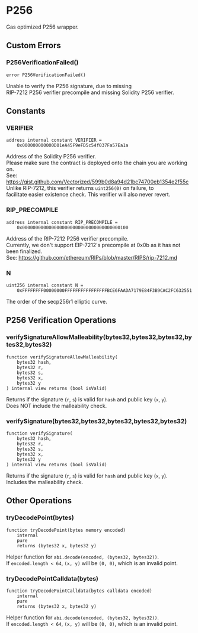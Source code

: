 # P256

Gas optimized P256 wrapper.






<!-- customintro:start --><!-- customintro:end -->

## Custom Errors

### P256VerificationFailed()

```solidity
error P256VerificationFailed()
```

Unable to verify the P256 signature, due to missing   
RIP-7212 P256 verifier precompile and missing Solidity P256 verifier.

## Constants

### VERIFIER

```solidity
address internal constant VERIFIER =
    0x000000000000D01eA45F9eFD5c54f037Fa57Ea1a
```

Address of the Solidity P256 verifier.   
Please make sure the contract is deployed onto the chain you are working on.   
See: https://gist.github.com/Vectorized/599b0d8a94d21bc74700eb1354e2f55c   
Unlike RIP-7212, this verifier returns `uint256(0)` on failure, to   
facilitate easier existence check. This verifier will also never revert.

### RIP_PRECOMPILE

```solidity
address internal constant RIP_PRECOMPILE =
    0x0000000000000000000000000000000000000100
```

Address of the RIP-7212 P256 verifier precompile.   
Currently, we don't support EIP-7212's precompile at 0x0b as it has not been finalized.   
See: https://github.com/ethereum/RIPs/blob/master/RIPS/rip-7212.md

### N

```solidity
uint256 internal constant N =
    0xFFFFFFFF00000000FFFFFFFFFFFFFFFFBCE6FAADA7179E84F3B9CAC2FC632551
```

The order of the secp256r1 elliptic curve.

## P256 Verification Operations

### verifySignatureAllowMalleability(bytes32,bytes32,bytes32,bytes32,bytes32)

```solidity
function verifySignatureAllowMalleability(
    bytes32 hash,
    bytes32 r,
    bytes32 s,
    bytes32 x,
    bytes32 y
) internal view returns (bool isValid)
```

Returns if the signature (`r`, `s`) is valid for `hash` and public key (`x`, `y`).   
Does NOT include the malleability check.

### verifySignature(bytes32,bytes32,bytes32,bytes32,bytes32)

```solidity
function verifySignature(
    bytes32 hash,
    bytes32 r,
    bytes32 s,
    bytes32 x,
    bytes32 y
) internal view returns (bool isValid)
```

Returns if the signature (`r`, `s`) is valid for `hash` and public key (`x`, `y`).   
Includes the malleability check.

## Other Operations

### tryDecodePoint(bytes)

```solidity
function tryDecodePoint(bytes memory encoded)
    internal
    pure
    returns (bytes32 x, bytes32 y)
```

Helper function for `abi.decode(encoded, (bytes32, bytes32))`.   
If `encoded.length < 64`, `(x, y)` will be `(0, 0)`, which is an invalid point.

### tryDecodePointCalldata(bytes)

```solidity
function tryDecodePointCalldata(bytes calldata encoded)
    internal
    pure
    returns (bytes32 x, bytes32 y)
```

Helper function for `abi.decode(encoded, (bytes32, bytes32))`.   
If `encoded.length < 64`, `(x, y)` will be `(0, 0)`, which is an invalid point.